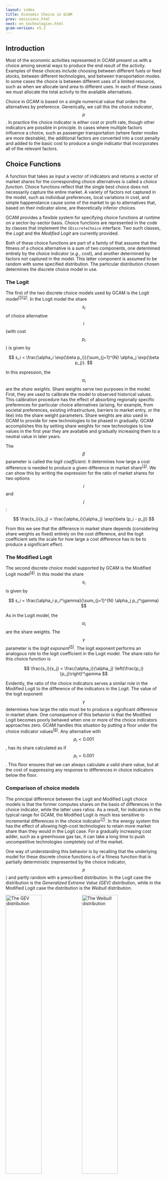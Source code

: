 ```yaml
---
layout: index
title: Economic Choice in GCAM
prev: emissions.html
next: en_technologies.html
gcam-version: v5.2
---
```


## Introduction

Most of the economic activities represented in GCAM present us with a
choice among several ways to produce the end result of the activity.
Examples of these choices include choosing between different fuels or
feed stocks, between different technologies, and between
transportation modes.  In some cases the choice is between different
uses of a limited resource, such as when we allocate land area to
different uses.  In each of these cases we must allocate the total
activity to the available alternatives.  

Choice in GCAM is based on a single numerical value that orders the
alternatives by preference.  Generically, we call this the *choice
indicator*, $$p$$.  In practice the choice indicator is either cost or
profit rate, though other indicators are possible in principle.  In
cases where multiple factors influence a choice, such as passenger
transportation (where faster modes are more desirable), the additional
factors are converted into a cost penalty and added to the basic cost
to produce a single indicator that incorporates all of the relevant
factors.

## Choice Functions

A function that takes as input a vector of indicators and returns a
vector of market shares for the corresponding choice alternatives is
called a *choice function*.  Choice functions reflect that the single
best choice does not necessarily capture the entire market.  A variety
of factors not captured in the model, such as individual preferences,
local variations in cost, and simple happenstance cause some of the
market to go to alternatives that, based on their indicator alone, are
theoretically inferior choices.  

GCAM provides a flexible system for specifying choice functions at
runtime on a sector-by-sector basis.  Choice functions are represented
in the code by classes that implement the `IDiscreteChoice` interface.
Two such classes, the *Logit* and the *Modified Logit* are currently
provided.  

Both of these choice functions are part of a family of that assume
that the fitness of a choice alternative is a sum of two components,
one determined entirely by the choice indicator (*e.g.*, cost), and
another determined by factors not captured in the model.  This latter
component is assumed to be random with some specified distribution.
The particular distribution chosen determines the discrete choice
model in use.  

### The Logit 

The first of the two discrete choice models used by GCAM is the Logit
model<sup>[[1](#ref1)][[2](#ref2)]</sup>.  In the Logit model the
share $$s_i$$ of choice alternative $$i$$ (with cost $$p_i$$) is given
by

$$
s_i = \frac{\alpha_i \exp(\beta p_i)}{\sum_{j=1}^{N} \alpha_j
\exp(\beta p_j)}.
$$

In this expression, the $$\alpha_i$$ are the *share weights*.  Share
weights serve two purposes in the model.  First, they are used to
calibrate the model to observed historical values.  This calibration
procedure has the effect of absorbing regionally specific preferences
for particular choice alternatives (arising, for example, from
societal preferences, existing infrastructure, barriers to market
entry, or the like) into the share weight parameters.  Share weights
are also used in GCAM to provide for new technologies to be phased in
gradually.  GCAM accomplishes this by setting share weights for new
technologies to low values in the first year they are available and
gradually increasing them to a neutral value in later years.

The $$\beta$$ parameter is called the *logit coefficient*.  It
determines how large a cost difference is needed to produce a given
difference in market share<sup>[[3](#note3)]</sup>.  We can show this
by writing the expression for the ratio of market shares for two
options $$i$$ and $$j$$:

$$
\frac{s_i}{s_j} = \frac{\alpha_i}{\alpha_j} \exp(\beta (p_i - p_j))
$$

From this we see that the difference in market share depends
(considering share weights as fixed) entirely on the cost difference,
and the logit coefficient sets the scale for how large a cost
difference has to be to produce a significant effect.

### The Modified Logit

The second discrete choice model supported by GCAM is the Modified
Logit model<sup>[[4](#ref4)]</sup>.  In this model the share $$s_i$$
is given by

$$
s_i = \frac{\alpha_i p_i^\gamma}{\sum_{j=1}^{N} \alpha_j p_j^\gamma}
$$

As in the Logit model, the $$\alpha_i$$ are the share weights.  The
$$\gamma$$ parameter is the *logit exponent*<sup>[[5](#note5)]</sup>.  The
logit exponent performs an analogous role to the logit coefficient in
the Logit model.  The share ratio for this choice function is

$$
\frac{s_i}{s_j} = \frac{\alpha_i}{\alpha_j}
\left(\frac{p_i}{p_j}\right)^\gamma 
$$

Evidently, the ratio of the choice indicators serves a similar role in
the Modified Logit to the difference of the indicators in the Logit.
The value of the logit exponent $$\gamma$$ determines how large the
ratio must be to produce a significant difference in market share.
One consequence of this behavior is that the Modified Logit becomes
poorly behaved when one or more of the choice indicators approaches
zero.  GCAM handles this situation by putting a floor under the choice
indicator values<sup>[[6](#note6)]</sup>.  Any alternative with $$p_i
< 0.001$$, has its share calculated as if $$p_i = 0.001$$.  This floor
ensures that we can always calculate a valid share value, but at the
cost of suppressing any response to differences in choice indicators
below the floor.

### Comparison of choice models

The principal difference between the Logit and Modified Logit choice
models is that the former computes shares on the basis of differences
in the choice indicator, while the latter uses ratios.  As a result,
for indicators in the typical range for GCAM, the Modified Logit is
much less sensitive to incremental differences in the choice
indicator<sup>[[7](#note7)]</sup>. In the energy system this has the
effect of allowing high-cost technologies to retain more market share
than they would in the Logit case.  For a gradually increasing cost
adder, such as a greenhouse gas tax, it can take a long time to push
uncompetitive technologies completely out of the market.

One way of understanding this behavior is by recalling that the
underlying model for these discrete choice functions is of a fitness
function that is partially deterministic (represented by the choice
indicator, $$p$$) and partly random with a prescribed distribution.
In the Logit case the distribution is the *Generalized Extreme Value
(GEV)* distribution, while in the Modified Logit case the distribution
is the *Weibull* distribution.  

<img src="gcam-figs/gev.png" alt="The GEV distribution" style="width:48%;"/>
<img src="gcam-figs/weibull.png" alt="The Weibull distribution" style="width:48%;"/><br/>
Figure 1: Comparison of the probability distributions underlying the
two choice functions.  Increasing the mean of the GEV (left)
translates the distribution along the x-axis unchanged.  Increasing
the mean of the Weibull (right) also broadens the distribution.
{: .fig}

From Figure 1 it is apparent that changing the mean of a GEV
distribution while keeping its logit coefficient constant does not
change the shape of the distribution.  By contrast, changing the mean
of a Weibull distribution while keeping the logit exponent constant
makes the distribution broader or narrower.  Either of these behaviors
might be desirable in certain circumstances.  For example, if the
increase in average cost comes from applying a carbon tax, then we
don't expect the distribution of the random factors to change as a
result.  The Logit choice function is appropriate for this situation
because its underlying GEV produces this behavior.

Conversely, in some cases a shift in cost is due to changes in
secondary factors that are folded into a modified cost.  For example,
in passenger transportation cost is the basic contributor to the
choice indicator, but people also care about the time they spend
traveling.  We represent this preference by adding a cost penalty to
slower transportation modes.  Because this penalty scales with
per-capita income, it will produce a cost shift over time.  In this
case we *would* expect the distribution of the random factors in the
choice model to change because the shift is a result of a change in
consumer preferences, and there are many facets to consumer preference
that GCAM does not capture.  Therefore, in a case like this, the
Modified Logit choice function is more appropriate.

## GCAM Configuration

GCAM requires each sector and subsector in the energy system to have a
choice function configured.  Either the Logit or the Modified Logit
may be selected.  For historical reasons the nomenclature used in the
GCAM source code and configuration files is slightly different than
what is used here.  The Logit and Modified Logit choice functions are
referred to as "Absolute-cost Logit" and "Relative-cost Logit",
respectively.  Additionally, the logit coefficient for the Logit model
is not specified directly.  Instead, a logit exponent for an
_equivalent_<sup>[[8](#note8)]</sup> Modified Logit model is
specified, and GCAM calculates the corresponding logit coefficient.
This allows users to switch easily from Logit to Modified Logit or
vice versa without
recalculating the parameters.  

A choice function is specified by including its declaration in the
sector to which it will pertain.  Consider this excerpt from the GCAM
Reference Scenario (GRS) configuration:  

```xml
         <supplysector name="electricity">
            <relative-cost-logit>
               <logit-exponent fillout="1" year="1975">-3</logit-exponent>
            </relative-cost-logit>

   . . .

            <subsector name="coal">
               <relative-cost-logit>
                  <logit-exponent fillout="1" year="1975">-10</logit-exponent>
               </relative-cost-logit>
			   
   . . . 

``` 

This snippet configures the Electricity sector with a Modified Logit
choice function for allocating market shares to the available
subsectors.  (Each subsector represents a different fuel input.)  The
logit exponent for this choice function is -3, which turns out to
provide moderate switching behavior when costs change.  Further down
we configure the Coal subsector with a Modified Logit for allocating
shares to its subsidiary technologies.  (These represent different
plant designs, such as steam or IGCC.)  The logit exponent in this
case is -10, which produces more aggressive switching behavior with
changing costs.

Either of these declarations could be changed to the Logit choice
function by changing the `<relative-cost-logit>` XML tag to
`<absolute-cost-logit>`.  The `<logit-exponent>` tag could be left
alone to produce a choice function that is similar to the Modified
Logit version for costs close to those found in the calibration year.
However, the behaviors of the two functions will diverge as costs
move out of this initial range.

The choice model in the land system is not currently configurable like
in the energy system.  Instead, land use choices are always made using
the Modified Logit.  Logit exponents are specified directly in the
container object using the `<logit-exponent>` tag.  Land use choice is
described further in the [Agriculture and Land Use](AgLU.html#logit)
chapter.

## Notes and References

<a name="ref1">[1]</a> Train, K. (2003), <cite>Discrete Choice Methods
with Simulation</cite>.

<a name="ref2">[2]</a> McFadden, D. (1973), "Conditional Logit
Analysis of Qualitative Choice Behavior", in <cite>Frontiers in
Econometrics</cite>.

<a name="note3">[3]</a> The logit coefficient $$\beta$$ may be either
positive or negative, depending on the interpretation of the choice
indicator $$p$$.  Having $$\beta < 0$$ favors lower values of $$p$$
and is therefore appropriate when $$p$$ represents cost (the usual
case in GCAM).  In the land system the choice indicator represents
profit rate, and we use $$\beta > 0$$ in these choice functions to
favor higher profit rates.

<a name="ref4">[4]</a> Clarke, J. F. and Edmonds, J. (1993), "Modeling
energy technologies in a competitive market", <cite>Energy
Economics</cite> 15 (2), 123 - 129.

<a name="note5">[5]</a> As with the $$\beta$$ coefficient in the Logit
model, the sign of $$\gamma$$ depends on the interpretation of the
choice indicator, with negative values favoring smaller $$p$$ and
positive values favoring larger $$p$$.

<a name="note6">[6]</a> This statement is actually only true in the
energy system.  In the land system (where the choice indicator is the
profit rate), shares are calculated normally for all $$p>0$$.  For
$$p\leq0$$ the share is automatically set to zero.

<a name="note7">[7]</a> This is not universally true.  For $$p \ll 1$$
tiny increments in $$p$$ can produce huge share differences.  For most
of GCAM, where $$p$$ represents cost, values in this range are
uncommon, but they do occur in a few sectors.

<a name="note8">[8]</a> By suitable choice of parameters, one can
arrange for the Logit and Modified Logit to have similar behavior in
some neighborhood of input values.  However, this equivalence is
approximate, and the two choice functions diverge increasingly, the
further the inputs get from this neighborhood of equivalence.
Typically we choose this neighborhood to be the costs during the
calibration period, but if necessary it can be specified explicitly
with the `<base-cost>` XML tag inside the choice function declaration.
